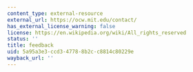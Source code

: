 ```yaml
---
content_type: external-resource
external_url: https://ocw.mit.edu/contact/
has_external_license_warning: false
license: https://en.wikipedia.org/wiki/All_rights_reserved
status: ''
title: feedback
uid: 5a95a3e3-ccd3-4778-8b2c-c8814c80229e
wayback_url: ''
---
```

